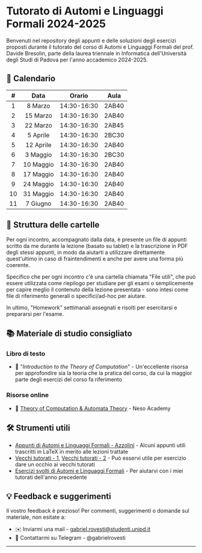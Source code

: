 # Tutorato di Automi e Linguaggi Formali 2024-2025

Benvenuti nel repository degli appunti e delle soluzioni degli esercizi proposti durante il tutorato del corso di Automi e Linguaggi Formali del prof. Davide Bresolin, parte della laurea triennale in Informatica dell'Università degli Studi di Padova per l'anno accademico 2024-2025.

## 📅 Calendario

| **#** | **Data**     | **Orario**   | **Aula** |
|:-----:|:------------:|:------------:|:--------:|
|   1   |  8 Marzo     | 14:30-16:30  |   2AB40  |
|   2   |  15 Marzo    | 14:30-16:30  |   2AB40  |
|   3   |  22 Marzo    | 14:30-16:30  |   2AB45  |
|   4   |  5 Aprile    | 14:30-16:30  |   2BC30  |
|   5   |  12 Aprile   | 14:30-16:30  |   2AB40  |
|   6   |  3 Maggio    | 14:30-16:30  |   2BC30  |
|   7   |  10 Maggio   | 14:30-16:30  |   2AB40  |
|   8   |  17 Maggio   | 14:30-16:30  |   2AB40  |
|   9   |  24 Maggio   | 14:30-16:30  |   2AB40  |
|  10   |  31 Maggio   | 14:30-16:30  |   2AB40  |
|  11   |  7 Giugno    | 14:30-16:30  |   2AB40  |

## 📁 Struttura delle cartelle

Per ogni incontro, accompagnato dalla data, è presente un file di appunti scritto da me durante la lezione (basato su tablet) e la trascrizione in PDF degli stessi appunti, in modo da aiutarti a utilizzare direttamente quest'ultimo in caso di fraintendimenti e anche per avere una forma più coerente.

Specifico che per ogni incontro c'è una cartella chiamata "File utili", che può essere utilizzata come riepilogo per studiare per gli esami o semplicemente per capire meglio il contenuto della lezione presentata - sono intesi come file di riferimento generali o specifici/ad-hoc per aiutare.

In ultimo, "Homework" settimanali assegnati e risolti per esercitarsi e prepararsi per l'esame.

## 📚 Materiale di studio consigliato

### Libro di testo
- 📘 "_Introduction to the Theory of Computation_" - Un'eccellente risorsa per approfondire sia la teoria che la pratica del corso, da cui la maggior parte degli esercizi del corso fa riferimento

### Risorse online
- 🎥 [Theory of Computation & Automata Theory](https://www.youtube.com/playlist?list=PLBlnK6fEyqRgp46KUv4ZY69yXmpwKOIev) - Neso Academy

## 🛠️ Strumenti utili

- [Appunti di Automi e Linguaggi Formali - Azzolini](https://appunti.cavallium.it/Automi%20e%20Linguaggi/) - Alcuni appunti utili trascritti in LaTeX in merito alle lezioni trattate
- [Vecchi tutorati - 1](https://github.com/alezanga/AutomiTutorato2018), [Vecchi tutorati - 2](https://github.com/linpengzhang/AFL-Tutoring) - Può esservi utile per esercizio dare un occhio ai vecchi tutorati
- [Esercizi svolti di Automi e Linguaggi Formali](https://github.com/gabrielrovesti/Tutorato-Automi-e-Linguaggi-Formali-2023-2024) - Per aiutarvi con i miei tutorati dell'anno precedente

## 💡 Feedback e suggerimenti

Il vostro feedback è prezioso! Per commenti, suggerimenti o domande sul materiale, non esitate a:

- ✉️ Inviarmi una mail - gabriel.rovesti@studenti.unipd.it
- 📱 Contattarmi su Telegram - @gabrielrovesti

---
